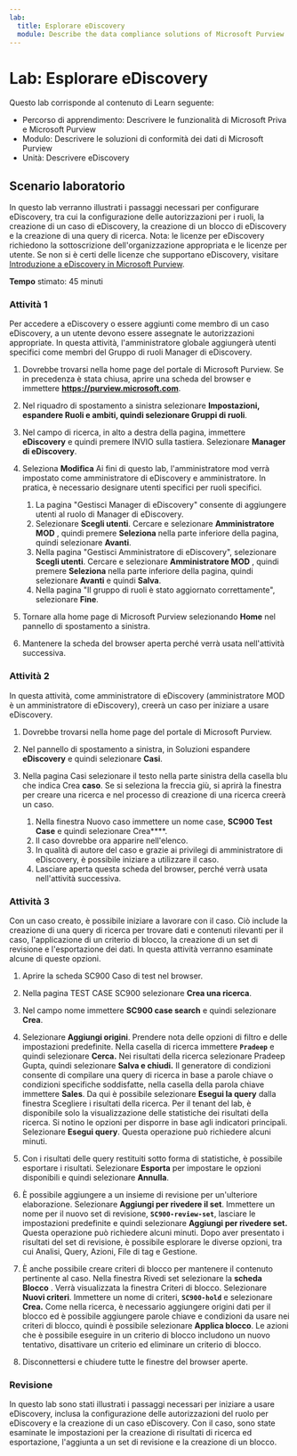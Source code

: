 ```yaml
---
lab:
  title: Esplorare eDiscovery
  module: Describe the data compliance solutions of Microsoft Purview
---
```


# Lab: Esplorare eDiscovery

Questo lab corrisponde al contenuto di Learn seguente:

- Percorso di apprendimento: Descrivere le funzionalità di Microsoft Priva e Microsoft Purview
- Modulo: Descrivere le soluzioni di conformità dei dati di Microsoft Purview
- Unità: Descrivere eDiscovery

## Scenario laboratorio

In questo lab verranno illustrati i passaggi necessari per configurare eDiscovery, tra cui la configurazione delle autorizzazioni per i ruoli, la creazione di un caso di eDiscovery, la creazione di un blocco di eDiscovery e la creazione di una query di ricerca.  Nota: le licenze per eDiscovery richiedono la sottoscrizione dell'organizzazione appropriata e le licenze per utente. Se non si è certi delle licenze che supportano eDiscovery, visitare [Introduzione a eDiscovery in Microsoft Purview](https://docs.microsoft.com/microsoft-365/compliance/get-started-core-ediscovery?view=o365-worldwide).

**Tempo** stimato: 45 minuti

### Attività 1

Per accedere a eDiscovery o essere aggiunti come membro di un caso eDiscovery, a un utente devono essere assegnate le autorizzazioni appropriate. In questa attività, l'amministratore globale aggiungerà utenti specifici come membri del Gruppo di ruoli Manager di eDiscovery.

1. Dovrebbe trovarsi nella home page del portale di Microsoft Purview.  Se in precedenza è stata chiusa, aprire una scheda del browser e immettere **https://purview.microsoft.com**.

1. Nel riquadro di spostamento a sinistra selezionare **Impostazioni, espandere **Ruoli e ambiti**, quindi selezionare **Gruppi di ruoli****.

1. Nel campo di ricerca, in alto a destra della pagina, immettere **eDiscovery** e quindi premere INVIO sulla tastiera.  Selezionare **Manager di eDiscovery**.

1. Seleziona **Modifica** Ai fini di questo lab, l'amministratore mod verrà impostato come amministratore di eDiscovery e amministratore.  In pratica, è necessario designare utenti specifici per ruoli specifici.
    1. La pagina "Gestisci Manager di eDiscovery" consente di aggiungere utenti al ruolo di Manager di eDiscovery.
    1. Selezionare **Scegli utenti**. Cercare e selezionare **Amministratore MOD** , quindi premere **Seleziona** nella parte inferiore della pagina, quindi selezionare **Avanti**.
    1. Nella pagina "Gestisci Amministratore di eDiscovery", selezionare **Scegli utenti**. Cercare e selezionare **Amministratore MOD** , quindi premere **Seleziona** nella parte inferiore della pagina, quindi selezionare **Avanti** e quindi **Salva**.
    1. Nella pagina "Il gruppo di ruoli è stato aggiornato correttamente", selezionare **Fine**.

1. Tornare alla home page di Microsoft Purview selezionando **Home** nel pannello di spostamento a sinistra.

1. Mantenere la scheda del browser aperta perché verrà usata nell'attività successiva.

### Attività 2

In questa attività, come amministratore di eDiscovery (amministratore MOD è un amministratore di eDiscovery), creerà un caso per iniziare a usare eDiscovery.

1. Dovrebbe trovarsi nella home page del portale di Microsoft Purview.

1. Nel pannello di spostamento a sinistra, in Soluzioni espandere **eDiscovery** e quindi selezionare **Casi**.

1. Nella pagina Casi selezionare il testo nella parte sinistra della casella blu che indica Crea **caso**.  Se si seleziona la freccia giù, si aprirà la finestra per creare una ricerca e nel processo di creazione di una ricerca creerà un caso.
    1. Nella finestra Nuovo caso immettere un nome case, **SC900 Test Case** e quindi selezionare Crea****.
    1. Il caso dovrebbe ora apparire nell'elenco.
    1. In qualità di autore del caso e grazie ai privilegi di amministratore di eDiscovery, è possibile iniziare a utilizzare il caso.  
    1. Lasciare aperta questa scheda del browser, perché verrà usata nell'attività successiva.

### Attività 3

Con un caso creato, è possibile iniziare a lavorare con il caso. Ciò include la creazione di una query di ricerca per trovare dati e contenuti rilevanti per il caso, l'applicazione di un criterio di blocco, la creazione di un set di revisione e l'esportazione dei dati. In questa attività verranno esaminate alcune di queste opzioni.

1. Aprire la scheda SC900 Caso di test nel browser.

1. Nella pagina TEST CASE SC900 selezionare  **Crea una ricerca**.

1. Nel campo nome immettere **SC900 case search** e quindi selezionare **Crea**.

1. Selezionare **Aggiungi origini**. Prendere nota delle opzioni di filtro e delle impostazioni predefinite. Nella casella di ricerca immettere **`Pradeep`** e quindi selezionare **Cerca.** Nei risultati della ricerca selezionare Pradeep Gupta, quindi selezionare ****Salva e chiudi**.** Il generatore di condizioni consente di compilare una query di ricerca in base a parole chiave o condizioni specifiche soddisfatte, nella casella della parola chiave immettere **Sales**. Da qui è possibile selezionare **Esegui la query** dalla finestra Scegliere i risultati della ricerca. Per il tenant del lab, è disponibile solo la visualizzazione delle statistiche dei risultati della ricerca. Si notino le opzioni per disporre in base agli indicatori principali. Selezionare **Esegui query**.  Questa operazione può richiedere alcuni minuti.

1. Con i risultati delle query restituiti sotto forma di statistiche, è possibile esportare i risultati.  Selezionare **Esporta** per impostare le opzioni disponibili e quindi selezionare **Annulla**.

1. È possibile aggiungere a un insieme di revisione per un'ulteriore elaborazione.  Selezionare **Aggiungi per rivedere il set**. Immettere un nome per il nuovo set di revisione, **`SC900-review-set`**, lasciare le impostazioni predefinite e quindi selezionare **Aggiungi per rivedere set.** Questa operazione può richiedere alcuni minuti. Dopo aver presentato i risultati del set di revisione, è possibile esplorare le diverse opzioni, tra cui Analisi, Query, Azioni, File di tag e Gestione.

1. È anche possibile creare criteri di blocco per mantenere il contenuto pertinente al caso. Nella finestra Rivedi set selezionare la **scheda Blocco** .  Verrà visualizzata la finestra Criteri di blocco. Selezionare **Nuovi criteri**.  Immettere un nome di criteri, **`SC900-hold`** e selezionare **Crea.**  Come nella ricerca, è necessario aggiungere origini dati per il blocco ed è possibile aggiungere parole chiave e condizioni da usare nei criteri di blocco, quindi è possibile selezionare **Applica blocco**.  Le azioni che è possibile eseguire in un criterio di blocco includono un nuovo tentativo, disattivare un criterio ed eliminare un criterio di blocco.

1. Disconnettersi e chiudere tutte le finestre del browser aperte.

### Revisione

In questo lab sono stati illustrati i passaggi necessari per iniziare a usare eDiscovery, inclusa la configurazione delle autorizzazioni del ruolo per eDiscovery e la creazione di un caso eDiscovery.  Con il caso, sono state esaminate le impostazioni per la creazione di risultati di ricerca ed esportazione, l'aggiunta a un set di revisione e la creazione di un blocco.

